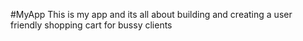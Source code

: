 #MyApp
This is my app and its all about building and creating a user friendly shopping cart for bussy clients
